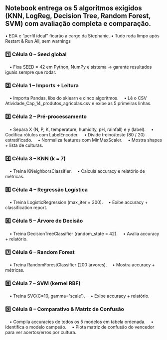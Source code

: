 ## Notebook entrega os 5 algoritmos exigidos (KNN, LogReg, Decision Tree, Random Forest, SVM) com avaliação completa e comparação.
•⁠  ⁠EDA e “perfil ideal” ficarão a cargo da Stephanie.
•⁠  ⁠Tudo roda limpo após Restart & Run All, sem warnings

### 1️⃣ Célula 0 – Seed global
 • Fixa SEED = 42 em Python, NumPy e sistema → garante resultados iguais sempre que rodar.

### 2️⃣ Célula 1 – Imports + Leitura
 • Importa Pandas, libs do sklearn e cinco algoritmos.
 • Lê o CSV Atividade_Cap_14_produtos_agricolas.csv e exibe as 5 primeiras linhas.

### 3️⃣ Célula 2 – Pré-processamento
 • Separa X (N, P, K, temperature, humidity, pH, rainfall) e y (label).
 • Codifica rótulos com LabelEncoder.
 • Divide treino/teste (80 / 20) estratificado.
 • Normaliza features com MinMaxScaler.
 • Mostra shapes + lista de culturas.

### 4️⃣ Célula 3 – KNN (k = 7)
 • Treina KNeighborsClassifier.
 • Calcula accuracy e relatório de métricas.

### 5️⃣ Célula 4 – Regressão Logística
 • Treina LogisticRegression (max_iter = 300).
 • Exibe accuracy + classification report.

### 6️⃣ Célula 5 – Árvore de Decisão
 • Treina DecisionTreeClassifier (random_state = 42).
 • Avalia accuracy + relatório.

### 7️⃣ Célula 6 – Random Forest
 • Treina RandomForestClassifier (200 árvores).
 • Mostra accuracy + métricas.

### 8️⃣ Célula 7 – SVM (kernel RBF)
 • Treina SVC(C=10, gamma='scale').
 • Exibe accuracy + relatório.

### 9️⃣ Célula 8 – Comparativo & Matriz de Confusão
 • Compila accuracies de todos os 5 modelos em tabela ordenada.
 • Identifica o modelo campeão.
 • Plota matriz de confusão do vencedor para ver acertos/erros por cultura.
